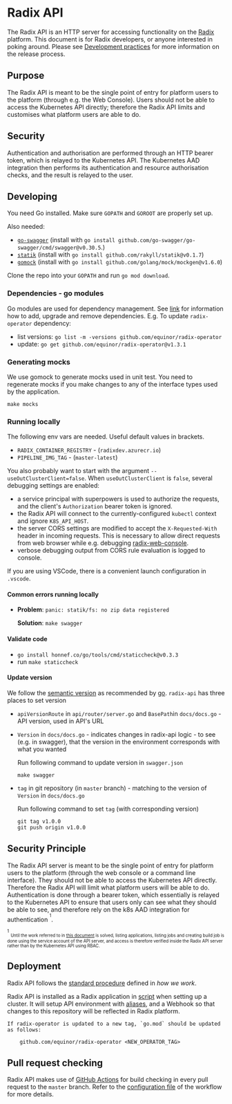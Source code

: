 # Radix API

The Radix API is an HTTP server for accessing functionality on the [Radix](https://www.radix.equinor.com) platform. This document is for Radix developers, or anyone interested in poking around. Please see [Development practices](./development-practices.md) for more information on the release process.

## Purpose

The Radix API is meant to be the single point of entry for platform users to the platform (through e.g. the Web Console). Users should not be able to access the Kubernetes API directly; therefore the Radix API limits and customises what platform users are able to do.

## Security

Authentication and authorisation are performed through an HTTP bearer token, which is relayed to the Kubernetes API. The Kubernetes AAD integration then performs its authentication and resource authorisation checks, and the result is relayed to the user.

## Developing

You need Go installed. Make sure `GOPATH` and `GOROOT` are properly set up.

Also needed:

- [`go-swagger`](https://github.com/go-swagger/go-swagger) (install with `go install github.com/go-swagger/go-swagger/cmd/swagger@v0.30.5`.)
- [`statik`](https://github.com/rakyll/statik) (install with `go install github.com/rakyll/statik@v0.1.7`)
- [`gomock`](https://github.com/golang/mock) (install with `go install github.com/golang/mock/mockgen@v1.6.0`)

Clone the repo into your `GOPATH` and run `go mod download`.

### Dependencies - go modules

Go modules are used for dependency management. See [link](https://blog.golang.org/using-go-modules) for information how to add, upgrade and remove dependencies. E.g. To update `radix-operator` dependency:

- list versions: `go list -m -versions github.com/equinor/radix-operator`
- update: `go get github.com/equinor/radix-operator@v1.3.1`

### Generating mocks
We use gomock to generate mocks used in unit test.
You need to regenerate mocks if you make changes to any of the interface types used by the application.
```
make mocks
```

### Running locally

The following env vars are needed. Useful default values in brackets.

- `RADIX_CONTAINER_REGISTRY` - (`radixdev.azurecr.io`)
- `PIPELINE_IMG_TAG` - (`master-latest`)

You also probably want to start with the argument `--useOutClusterClient=false`. When `useOutClusterClient` is `false`, several debugging settings are enabled:
* a service principal with superpowers is used to authorize the requests, and the client's `Authorization` bearer token is ignored. 
* the Radix API will connect to the currently-configured `kubectl` context and ignore `K8S_API_HOST`.
* the server CORS settings are modified to accept the `X-Requested-With` header in incoming requests. This is necessary to allow direct requests from web browser while e.g. debugging [radix-web-console](https://github.com/equinor/radix-web-console).
* verbose debugging output from CORS rule evaluation is logged to console.

If you are using VSCode, there is a convenient launch configuration in `.vscode`.

#### Common errors running locally

- **Problem**: `panic: statik/fs: no zip data registered`

  **Solution**: `make swagger`

#### Validate code

- `go install honnef.co/go/tools/cmd/staticcheck@v0.3.3`
- run `make staticcheck`

#### Update version
We follow the [semantic version](https://semver.org/) as recommended by [go](https://blog.golang.org/publishing-go-modules).
`radix-api` has three places to set version
* `apiVersionRoute` in `api/router/server.go` and `BasePath`in `docs/docs.go` - API version, used in API's URL
* `Version` in `docs/docs.go` - indicates changes in radix-api logic - to see (e.g. in swagger), that the version in the environment corresponds with what you wanted

    Run following command to update version in `swagger.json`
    ```
    make swagger
    ``` 

* `tag` in git repository (in `master` branch) - matching to the version of `Version` in `docs/docs.go`

    Run following command to set `tag` (with corresponding version)
    ```
    git tag v1.0.0
    git push origin v1.0.0
    ```

## Security Principle

The Radix API server is meant to be the single point of entry for platform users to the platform (through the web console or a command line interface). They should not be able to access the Kubernetes API directly. Therefore the Radix API will limit what platform users will be able to do. Authentication is done through a bearer token, which essentially is relayed to the Kubernetes API to ensure that users only can see what they should be able to see, and therefore rely on the k8s AAD integration for authentication <sup><sup>1</sup></sup>.

<sup><sup>1</sup></sup> <sub><sup>Until the work referred to in [this document](https://github.com/equinor/radix-operator/blob/master/docs/RBAC.md) is solved, listing applications, listing jobs and creating build job is done using the service account of the API server, and access is therefore verified inside the Radix API server rather than by the Kubernetes API using RBAC.</sup></sub>

## Deployment

Radix API follows the [standard procedure](https://github.com/equinor/radix-private/blob/master/docs/how-we-work/development-practices.md#standard-radix-applications) defined in _how we work_.

Radix API is installed as a Radix application in [script](https://github.com/equinor/radix-platform/blob/master/scripts/install_base_components.sh) when setting up a cluster. It will setup API environment with [aliases](https://github.com/equinor/radix-platform/blob/master/scripts/create_alias.sh), and a Webhook so that changes to this repository will be reflected in Radix platform.
```
If radix-operator is updated to a new tag, `go.mod` should be updated as follows: 
   
    github.com/equinor/radix-operator <NEW_OPERATOR_TAG>
```
## Pull request checking

Radix API makes use of [GitHub Actions](https://github.com/features/actions) for build checking in every pull request to the `master` branch. Refer to the [configuration file](https://github.com/equinor/radix-api/blob/master/.github/workflows/radix-api-pr.yml) of the workflow for more details.
